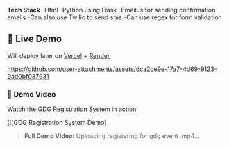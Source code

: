 

**Tech Stack**
-Html
-Python using Flask
-EmailJs for sending confirmation emails
-Can also use Twilio to send sms
-Can use regex for form validation


## 🎯 **Live Demo**
Will deploy later on [Vercel](https://vercel.com) + [Render](https://render.com)


https://github.com/user-attachments/assets/dca2ce9e-17a7-4d69-9123-9ad0bf037931

### 🎥 **Demo Video**
Watch the GDG Registration System in action:

[![GDG Registration System Demo]


> **Full Demo Video:**
  Uploading registering for gdg event .mp4…
